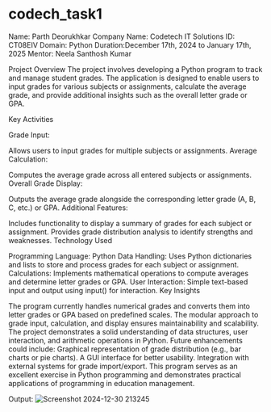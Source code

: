 # codech_task1
Name: Parth Deorukhkar Company Name: Codetech IT Solutions ID: CT08EIV Domain: Python Duration:December 17th, 2024 to January 17th, 2025 Mentor: Neela Santhosh Kumar

Project Overview
The project involves developing a Python program to track and manage student grades. The application is designed to enable users to input grades for various subjects or assignments, calculate the average grade, and provide additional insights such as the overall letter grade or GPA.

Key Activities

Grade Input:

Allows users to input grades for multiple subjects or assignments.
Average Calculation:

Computes the average grade across all entered subjects or assignments.
Overall Grade Display:

Outputs the average grade alongside the corresponding letter grade (A, B, C, etc.) or GPA.
Additional Features:

Includes functionality to display a summary of grades for each subject or assignment.
Provides grade distribution analysis to identify strengths and weaknesses.
Technology Used

Programming Language: Python
Data Handling: Uses Python dictionaries and lists to store and process grades for each subject or assignment.
Calculations: Implements mathematical operations to compute averages and determine letter grades or GPA.
User Interaction: Simple text-based input and output using input() for interaction.
Key Insights

The program currently handles numerical grades and converts them into letter grades or GPA based on predefined scales.
The modular approach to grade input, calculation, and display ensures maintainability and scalability.
The project demonstrates a solid understanding of data structures, user interaction, and arithmetic operations in Python.
Future enhancements could include:
Graphical representation of grade distribution (e.g., bar charts or pie charts).
A GUI interface for better usability.
Integration with external systems for grade import/export.
This program serves as an excellent exercise in Python programming and demonstrates practical applications of programming in education management.

Output:
![Screenshot 2024-12-30 213245](https://github.com/user-attachments/assets/c7822300-315c-47c4-83da-85900b1bc3c5)
